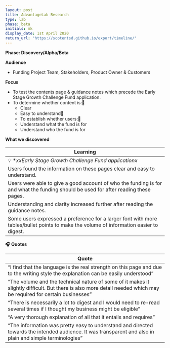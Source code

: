 ```yaml
---
layout: post
title: AdvantageLab Research
type: lab
phase: beta
initials: mk
display_date: 1st April 2020
return_url: "https://scotentsd.github.io/export/timeline/"
---
```


**Phase: Discovery/Alpha/Beta**

**Audience**
- Funding Project Team, Stakeholders, Product Owner & Customers

**Focus**
- To test the contents page & guidance notes which precede the Early Stage Growth Challenge Fund application.
- To determine whether content is:
   - Clear
   - Easy to understand
   - To establish whether users:
   - Understand what the fund is for
   - Understand who the fund is for

**What we discovered**

| Learning
| ---
| 💡  **xxEarly Stage Growth Challenge Fund applicationx*
| Users found the information on these pages clear and easy to understand.
| Users were able to give a good account of who the funding is for and what the funding should be used for after reading these pages.
| Understanding and clarity increased further after reading the guidance notes.
| Some users expressed a preference for a larger font with more tables/bullet points to make the volume of information easier to digest.

**🎧 Quotes**

| Quote
| ---
| “I find that the language is the real strength on this page and due to the writing style the explanation can be easily understood”
| “The volume and the technical nature of some of it makes it slightly difficult. But there is also more detail needed which may be required for certain businesses”
| “There is necessarily a lot to digest and I would need to re-read several times if I thought my business might be eligible”
| “A very thorough explanation of all that it entails and requires”
| “The information was pretty easy to understand and directed towards the intended audience. It was transparent and also in plain and simple terminologies”


<!--more-->

